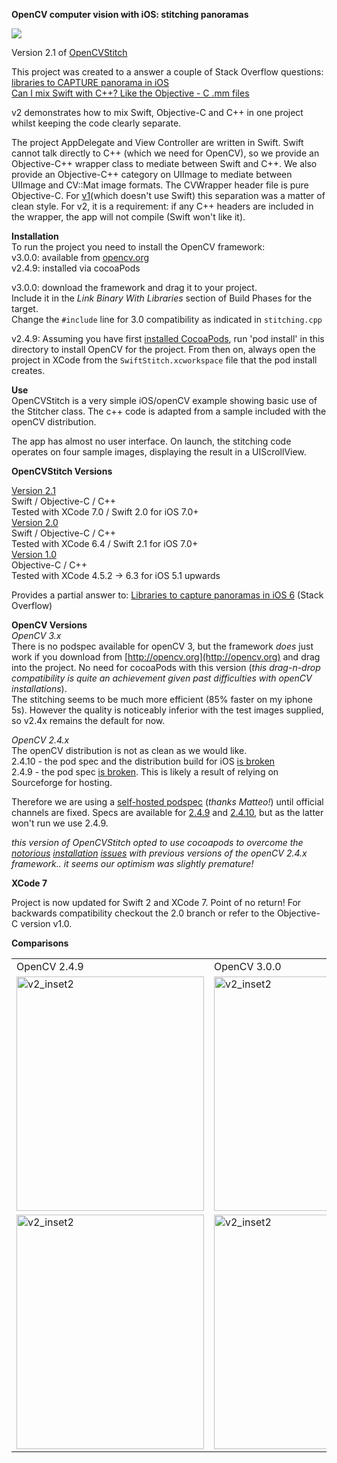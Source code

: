 __OpenCV computer vision with iOS: stitching panoramas__  

<img src = "https://github.com/foundry/OpenCVSwiftStitch/blob/meta/meta/example.big.jpg">

Version 2.1 of [OpenCVStitch](http://github.com/foundry/OpenCVStitch)

This project was created to a answer a couple of Stack Overflow questions:  
[libraries to CAPTURE panorama in iOS](http://stackoverflow.com/q/14062932/1375695)  
[Can I mix Swift with C++? Like the Objective - C .mm files](http://stackoverflow.com/q/24042774/1375695)    

v2 demonstrates how to mix Swift, Objective-C and C++ in one project whilst keeping the code clearly separate. 

The project AppDelegate and View Controller are written in Swift. Swift cannot talk directly to C++ (which we need for OpenCV), so we provide an Objective-C++ wrapper class to mediate between Swift and C++. We also provide an Objective-C++ category on UIImage to mediate between UIImage and CV::Mat image formats. The CVWrapper header file is pure Objective-C. For [v1](https://github.com/foundry/OpenCVStitch)(which doesn't use Swift) this separation was a matter of clean style. For v2, it is a requirement: if any C++ headers are included in the wrapper, the app will not compile (Swift won't like it).

__Installation__  
To run the project you need to install the OpenCV framework:    
v3.0.0: available from [opencv.org](http://opencv.org)  
v2.4.9: installed via cocoaPods

v3.0.0: download the framework and drag it to your project.  
Include it in the _Link Binary With Libraries_ section of Build Phases for the target.  
Change the `#include` line for 3.0 compatibility as indicated in `stitching.cpp`  

v2.4.9: Assuming you have first [installed CocoaPods](https://guides.cocoapods.org/using/getting-started.html), run 'pod install' in this directory to install OpenCV for the project. From then on, always open the project in XCode from the `SwiftStitch.xcworkspace` file that the pod install creates. 

__Use__  
OpenCVStitch is a very simple iOS/openCV example showing basic use of the Stitcher class. The c++ code is adapted from a sample included with the openCV distribution.  

The app has almost no user interface. On launch, the stitching code operates on four sample images, displaying the result in a UIScrollView.

__OpenCVStitch Versions__   



[Version 2.1](https://github.com/foundry/OpenCVSwiftStitch)   
Swift / Objective-C / C++   
Tested with XCode 7.0 / Swift 2.0 for iOS 7.0+  
[Version 2.0](https://github.com/foundry/OpenCVSwiftStitch/tree/v2.0)   
Swift / Objective-C / C++   
Tested with XCode 6.4 / Swift 2.1 for iOS 7.0+  
[Version 1.0](https://github.com/foundry/OpenCVStitch)  
Objective-C / C++   
Tested with XCode 4.5.2 -> 6.3 for iOS 5.1 upwards   

Provides a partial answer to: [Libraries to capture panoramas in iOS 6](http://stackoverflow.com/questions/14062932/libraries-to-capture-panorama-in-ios-6/14064788#14064788) (Stack Overflow)

__OpenCV Versions__  
_OpenCV 3.x_   
There is no podspec available for openCV 3, but the framework _does_ just work if you download from [http://opencv.org](http://opencv.org) and drag into the project. No need for cocoaPods with this version (_this drag-n-drop compatibility is quite an achievement given past difficulties with openCV installations_).  
The stitching seems to be much more efficient (85% faster on my iphone 5s). However the quality is noticeably inferior with the test images supplied, so v2.4x remains the default for now.

_OpenCV 2.4.x_  
The openCV distribution is not as clean as we would like.  
2.4.10 - the pod spec and the distribution build for iOS [is broken](http://stackoverflow.com/questions/28331397/cocoapods-opencv-2-4-10-linker-error/28820510)  
2.4.9 - the pod spec [is broken](http://stackoverflow.com/questions/31005022/cant-install-opencv-with-cocoapods-could-not-resolve-host-hivelocity-dl-sourc). This is likely a result of relying on Sourceforge for hosting.  

Therefore we are using a [self-hosted podspec](https://github.com/Zi0P4tch0/Specs/tree/master/Specs/OpenCV) (_thanks Matteo!_) until official channels are fixed. Specs are available for [2.4.9](https://github.com/Zi0P4tch0/Specs/tree/master/Specs/OpenCV/2.4.9-zp) and [2.4.10](https://github.com/Zi0P4tch0/Specs/tree/master/Specs/OpenCV/2.4.10-zp), but as the latter won't run we use 2.4.9.

_this version of OpenCVStitch opted to use cocoapods to overcome the [notorious](http://stackoverflow.com/q/13905471/1375695) [installation](http://stackoverflow.com/q/15855894/1375695) [issues](http://stackoverflow.com/a/14186883/1375695) with previous versions of the openCV 2.4.x framework.. it seems our optimism was slightly premature!_

__XCode 7__  

Project is now updated for Swift 2 and XCode 7. Point of no return! For backwards compatibility checkout the 2.0 branch or refer to the Objective-C version v1.0.

__Comparisons__

<table><tr>
<td>OpenCV 2.4.9</td><td>OpenCV 3.0.0</td>
</tr><tr>
<td>
<img src="https://github.com/foundry/OpenCVSwiftStitch/blob/meta/meta/v2_inset2.jpg" width="300" height="375" alt="v2_inset2">


</td>
<td>
<img src="https://github.com/foundry/OpenCVSwiftStitch/blob/meta/meta/v3_inset2.jpg" width="300" height="375" alt="v2_inset2">


</td>
</tr><tr>
<td>
<img src="https://github.com/foundry/OpenCVSwiftStitch/blob/meta/meta/v2_inset.jpg" width="300" height="375" alt="v2_inset2">

</td>
<td>
<img src="https://github.com/foundry/OpenCVSwiftStitch/blob/meta/meta/v3_inset.jpg" width="300" height="375" alt="v2_inset2">

</td>
</tr></table>
